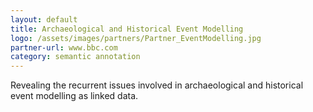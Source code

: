 ```yaml
---
layout: default
title: Archaeological and Historical Event Modelling
logo: /assets/images/partners/Partner_EventModelling.jpg
partner-url: www.bbc.com
category: semantic annotation
---
```


Revealing the recurrent issues involved in archaeological and historical event modelling as linked data.
